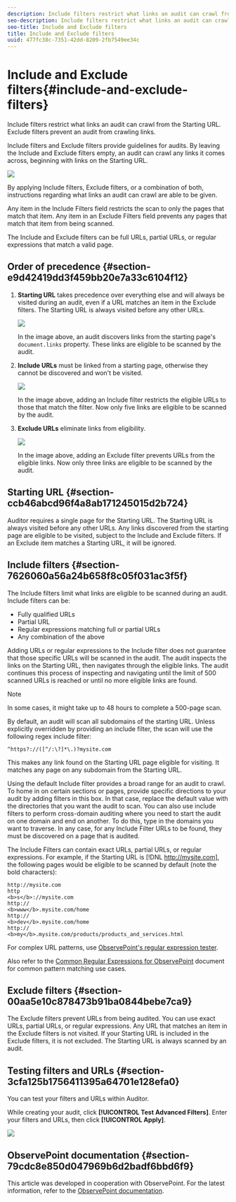 ```yaml
---
description: Include filters restrict what links an audit can crawl from the Starting URL. Exclude filters prevent an audit from crawling links.
seo-description: Include filters restrict what links an audit can crawl from the Starting URL. Exclude filters prevent an audit from crawling links.
seo-title: Include and Exclude filters
title: Include and Exclude filters
uuid: 477fc38c-7351-42dd-8209-2fb7549ee34c
---
```


# Include and Exclude filters{#include-and-exclude-filters}

Include filters restrict what links an audit can crawl from the Starting URL. Exclude filters prevent an audit from crawling links.

<!--
Content from ObservePoint (https://help.observepoint.com/articles/2872121-include-and-exclude-filters) with their permission. Modified slightly for style and Auditor emphasis.
-->

Include filters and Exclude filters provide guidelines for audits. By leaving the Include and Exclude filters empty, an audit can crawl any links it comes across, beginning with links on the Starting URL.

![](assets/filter.png)

By applying Include filters, Exclude filters, or a combination of both, instructions regarding what links an audit can crawl are able to be given.

Any item in the Include Filters field restricts the scan to only the pages that match that item. Any item in an Exclude Filters field prevents any pages that match that item from being scanned.

The Include and Exclude filters can be full URLs, partial URLs, or regular expressions that match a valid page.

## Order of precedence {#section-e9d42419dd3f459bb20e7a33c6104f12}

1. **Starting URL** takes precedence over everything else and will always be visited during an audit, even if a URL matches an item in the Exclude filters. The Starting URL is always visited before any other URLs.

   ![](assets/startingpage.png)

   In the image above, an audit discovers links from the starting page's `document.links` property. These links are eligible to be scanned by the audit. 

1. **Include URLs** must be linked from a starting page, otherwise they cannot be discovered and won't be visited.

   ![](assets/includefilter.png)

   In the image above, adding an Include filter restricts the eligible URLs to those that match the filter. Now only five links are eligible to be scanned by the audit. 

1. **Exclude URLs** eliminate links from eligibility.

   ![](assets/excludefilter.png)

   In the image above, adding an Exclude filter prevents URLs from the eligible links. Now only three links are eligible to be scanned by the audit.

## Starting URL {#section-ccb46abcd96f4a8ab171245015d2b724}

Auditor requires a single page for the Starting URL. The Starting URL is always visited before any other URLs. Any links discovered from the starting page are eligible to be visited, subject to the Include and Exclude filters. If an Exclude item matches a Starting URL, it will be ignored.

## Include filters {#section-7626060a56a24b658f8c05f031ac3f5f}

The Include filters limit what links are eligible to be scanned during an audit. Include filters can be:

* Fully qualified URLs 
* Partial URL 
* Regular expressions matching full or partial URLs 
* Any combination of the above

Adding URLs or regular expressions to the Include filter does not guarantee that those specific URLs will be scanned in the audit. The audit inspects the links on the Starting URL, then navigates through the eligible links. The audit continues this process of inspecting and navigating until the limit of 500 scanned URLs is reached or until no more eligible links are found.

>[!NOTE]
>
>In some cases, it might take up to 48 hours to complete a 500-page scan.

By default, an audit will scan all subdomains of the starting URL. Unless explicitly overridden by providing an include filter, the scan will use the following regex include filter:

`^https?://([^/:\?]*\.)?mysite.com`

This makes any link found on the Starting URL page eligible for visiting. It matches any page on any subdomain from the Starting URL.

Using the default Include filter provides a broad range for an audit to crawl. To home in on certain sections or pages, provide specific directions to your audit by adding filters in this box. In that case, replace the default value with the directories that you want the audit to scan. You can also use include filters to perform cross-domain auditing where you need to start the audit on one domain and end on another. To do this, type in the domains you want to traverse. In any case, for any Include Filter URLs to be found, they must be discovered on a page that is audited.

The Include Filters can contain exact URLs, partial URLs, or regular expressions. For example, if the Starting URL is [!DNL http://mysite.com], the following pages would be eligible to be scanned by default (note the bold characters):

```
http://mysite.com
http
<b>s</b>://mysite.com
http://
<b>www</b>.mysite.com/home
http://
<b>dev</b>.mysite.com/home
http://
<b>my</b>.mysite.com/products/products_and_services.html
```

For complex URL patterns, use [ObservePoint's regular expression tester](http://regex.observepoint.com/).

Also refer to the [Common Regular Expressions for ObservePoint](https://help.observepoint.com/articles/2872116-common-regular-expressions-for-observepoint) document for common pattern matching use cases.

## Exclude filters {#section-00aa5e10c878473b91ba0844bebe7ca9}

The Exclude filters prevent URLs from being audited. You can use exact URLs, partial URLs, or regular expressions. Any URL that matches an item in the Exclude filters is not visited. If your Starting URL is included in the Exclude filters, it is not excluded. The Starting URL is always scanned by an audit.

## Testing filters and URLs {#section-3cfa125b1756411395a64701e128efa0}

You can test your filters and URLs within Auditor.

While creating your audit, click **[!UICONTROL Test Advanced Filters]**. Enter your filters and URLs, then click **[!UICONTROL Apply]**.

![](assets/test-advanced-filters.png)

## ObservePoint documentation {#section-79cdc8e850d047969b6d2badf6bbd6f9}

This article was developed in cooperation with ObservePoint. For the latest information, refer to the [ObservePoint documentation](https://help.observepoint.com/articles/2872121-include-and-exclude-filters). 
